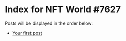 # Index for NFT World #7627
Posts will be displayed in the order below:

- [Your first post](./001-first.md)

